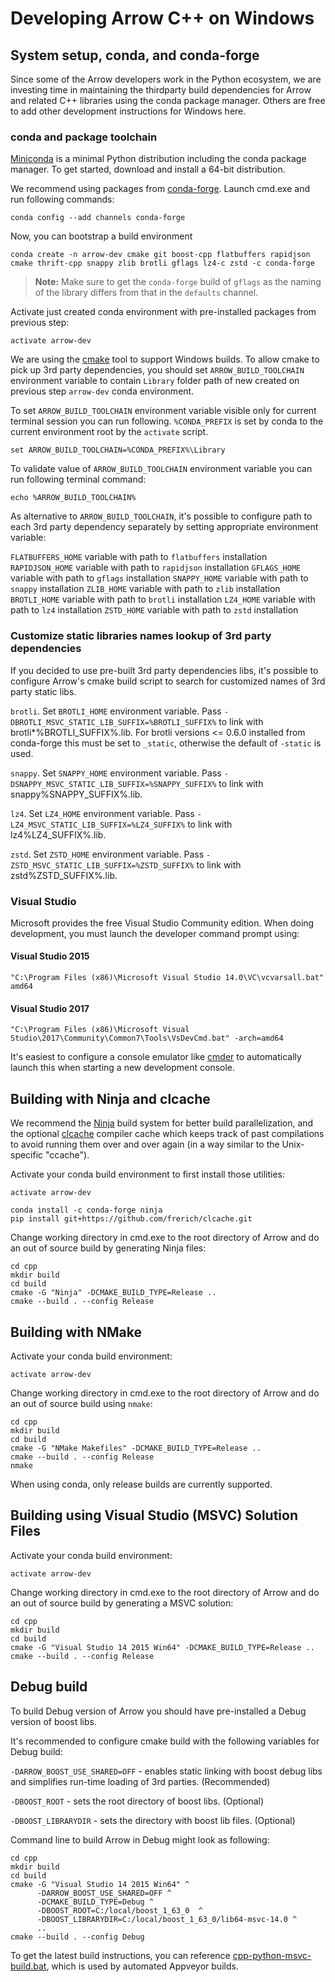 <!---
  Licensed to the Apache Software Foundation (ASF) under one
  or more contributor license agreements.  See the NOTICE file
  distributed with this work for additional information
  regarding copyright ownership.  The ASF licenses this file
  to you under the Apache License, Version 2.0 (the
  "License"); you may not use this file except in compliance
  with the License.  You may obtain a copy of the License at

    http://www.apache.org/licenses/LICENSE-2.0

  Unless required by applicable law or agreed to in writing,
  software distributed under the License is distributed on an
  "AS IS" BASIS, WITHOUT WARRANTIES OR CONDITIONS OF ANY
  KIND, either express or implied.  See the License for the
  specific language governing permissions and limitations
  under the License.
-->

# Developing Arrow C++ on Windows

## System setup, conda, and conda-forge

Since some of the Arrow developers work in the Python ecosystem, we are
investing time in maintaining the thirdparty build dependencies for Arrow and
related C++ libraries using the conda package manager. Others are free to add
other development instructions for Windows here.

### conda and package toolchain

[Miniconda][1] is a minimal Python distribution including the conda package
manager. To get started, download and install a 64-bit distribution.

We recommend using packages from [conda-forge][2].
Launch cmd.exe and run following commands:

```shell
conda config --add channels conda-forge
```

Now, you can bootstrap a build environment

```shell
conda create -n arrow-dev cmake git boost-cpp flatbuffers rapidjson cmake thrift-cpp snappy zlib brotli gflags lz4-c zstd -c conda-forge
```

> **Note:** Make sure to get the `conda-forge` build of `gflags` as the
> naming of the library differs from that in the `defaults` channel.

Activate just created conda environment with pre-installed packages from
previous step:

```shell
activate arrow-dev
```

We are using the [cmake][4] tool to support Windows builds.
To allow cmake to pick up 3rd party dependencies, you should set
`ARROW_BUILD_TOOLCHAIN` environment variable to contain `Library` folder
path of new created on previous step `arrow-dev` conda environment.

To set `ARROW_BUILD_TOOLCHAIN` environment variable visible only for current terminal
session you can run following. `%CONDA_PREFIX` is set by conda to the current environment
root by the `activate` script.
```shell
set ARROW_BUILD_TOOLCHAIN=%CONDA_PREFIX%\Library
```

To validate value of `ARROW_BUILD_TOOLCHAIN` environment variable you can run following terminal command:
```shell
echo %ARROW_BUILD_TOOLCHAIN%
```

As alternative to `ARROW_BUILD_TOOLCHAIN`, it's possible to configure path
to each 3rd party dependency separately by setting appropriate environment
variable:

`FLATBUFFERS_HOME` variable with path to `flatbuffers` installation
`RAPIDJSON_HOME` variable with path to `rapidjson` installation
`GFLAGS_HOME` variable with path to `gflags` installation
`SNAPPY_HOME` variable with path to `snappy` installation
`ZLIB_HOME` variable with path to `zlib` installation
`BROTLI_HOME` variable with path to `brotli` installation
`LZ4_HOME` variable with path to `lz4` installation
`ZSTD_HOME` variable with path to `zstd` installation

### Customize static libraries names lookup of 3rd party dependencies

If you decided to use pre-built 3rd party dependencies libs, it's possible to
configure Arrow's cmake build script to search for customized names of 3rd
party static libs.

`brotli`. Set `BROTLI_HOME` environment variable. Pass
`-DBROTLI_MSVC_STATIC_LIB_SUFFIX=%BROTLI_SUFFIX%` to link with
brotli*%BROTLI_SUFFIX%.lib. For brotli versions <= 0.6.0 installed from
conda-forge this must be set to `_static`, otherwise the default of `-static`
is used.

`snappy`. Set `SNAPPY_HOME` environment variable. Pass
`-DSNAPPY_MSVC_STATIC_LIB_SUFFIX=%SNAPPY_SUFFIX%` to link with
snappy%SNAPPY_SUFFIX%.lib.

`lz4`. Set `LZ4_HOME` environment variable. Pass
`-LZ4_MSVC_STATIC_LIB_SUFFIX=%LZ4_SUFFIX%` to link with
lz4%LZ4_SUFFIX%.lib.

`zstd`. Set `ZSTD_HOME` environment variable. Pass
`-ZSTD_MSVC_STATIC_LIB_SUFFIX=%ZSTD_SUFFIX%` to link with
zstd%ZSTD_SUFFIX%.lib.

### Visual Studio

Microsoft provides the free Visual Studio Community edition. When doing
development, you must launch the developer command prompt using:

#### Visual Studio 2015

```
"C:\Program Files (x86)\Microsoft Visual Studio 14.0\VC\vcvarsall.bat" amd64
```

#### Visual Studio 2017

```
"C:\Program Files (x86)\Microsoft Visual Studio\2017\Community\Common7\Tools\VsDevCmd.bat" -arch=amd64
```

It's easiest to configure a console emulator like [cmder][3] to automatically
launch this when starting a new development console.

## Building with Ninja and clcache

We recommend the [Ninja](https://ninja-build.org/) build system for better
build parallelization, and the optional
[clcache](https://github.com/frerich/clcache/) compiler cache which keeps
track of past compilations to avoid running them over and over again
(in a way similar to the Unix-specific "ccache").

Activate your conda build environment to first install those utilities:

```shell
activate arrow-dev

conda install -c conda-forge ninja
pip install git+https://github.com/frerich/clcache.git
```

Change working directory in cmd.exe to the root directory of Arrow and
do an out of source build by generating Ninja files:

```shell
cd cpp
mkdir build
cd build
cmake -G "Ninja" -DCMAKE_BUILD_TYPE=Release ..
cmake --build . --config Release
```

## Building with NMake

Activate your conda build environment:

```shell
activate arrow-dev
```

Change working directory in cmd.exe to the root directory of Arrow and
do an out of source build using `nmake`:

```shell
cd cpp
mkdir build
cd build
cmake -G "NMake Makefiles" -DCMAKE_BUILD_TYPE=Release ..
cmake --build . --config Release
nmake
```

When using conda, only release builds are currently supported.

## Building using Visual Studio (MSVC) Solution Files

Activate your conda build environment:

```shell
activate arrow-dev
```

Change working directory in cmd.exe to the root directory of Arrow and
do an out of source build by generating a MSVC solution:

```shell
cd cpp
mkdir build
cd build
cmake -G "Visual Studio 14 2015 Win64" -DCMAKE_BUILD_TYPE=Release ..
cmake --build . --config Release
```

## Debug build

To build Debug version of Arrow you should have pre-installed a Debug version
of boost libs.

It's recommended to configure cmake build with the following variables for
Debug build:

`-DARROW_BOOST_USE_SHARED=OFF` - enables static linking with boost debug libs and
simplifies run-time loading of 3rd parties. (Recommended)

`-DBOOST_ROOT` - sets the root directory of boost libs. (Optional)

`-DBOOST_LIBRARYDIR` - sets the directory with boost lib files. (Optional)

Command line to build Arrow in Debug might look as following:

```shell
cd cpp
mkdir build
cd build
cmake -G "Visual Studio 14 2015 Win64" ^
      -DARROW_BOOST_USE_SHARED=OFF ^
      -DCMAKE_BUILD_TYPE=Debug ^
      -DBOOST_ROOT=C:/local/boost_1_63_0  ^
      -DBOOST_LIBRARYDIR=C:/local/boost_1_63_0/lib64-msvc-14.0 ^
      ..
cmake --build . --config Debug
```

To get the latest build instructions, you can reference [cpp-python-msvc-build.bat][5], which is used by automated Appveyor builds.


[1]: https://conda.io/miniconda.html
[2]: https://conda-forge.github.io/
[3]: http://cmder.net/
[4]: https://cmake.org/
[5]: https://github.com/apache/arrow/blob/master/ci/cpp-python-msvc-build.bat
